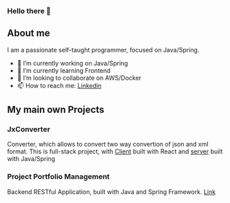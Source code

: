### Hello there 👋
## About me
I am a passionate self-taught programmer, focused on Java/Spring.

- 🔭 I’m currently working on Java/Spring
- 🌱 I’m currently learning Frontend
- 👯 I’m looking to collaborate on AWS/Docker
- 📫 How to reach me: [Linkedin](https://www.linkedin.com/in/michal-borciuch/)

## My main own Projects
### JxConverter
Converter, which allows to convert two way convertion of json and xml format.
This is full-stack project, with [Client](https://github.com/misiek001/JxConverterClient) built with React and [server](https://github.com/misiek001/jxconverter) built with Java/Spring

### Project Portfolio Management 
Backend RESTful Application, built with Java and Spring Framework. [Link](https://github.com/misiek001/project-portfolio-management)


